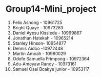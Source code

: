 # Group14-Mini_project
1. Felix Ashong - 10961725
2. Bright Quaye - 10973283
3. Daniel Ayesu Kissiedu - 10969867
4.  Jonathan Hatekah - 10965214
5.  Stanley Hinson- 10954877
6. Dennis Aidoo -10972448
7. Martin Amoah - 10980029
8. Odofe Samuella Frimpong - 10972364
9. Adu-Ameyaw Randy - 10973161
10. Samuel Osei Boakye junior - 10953117
